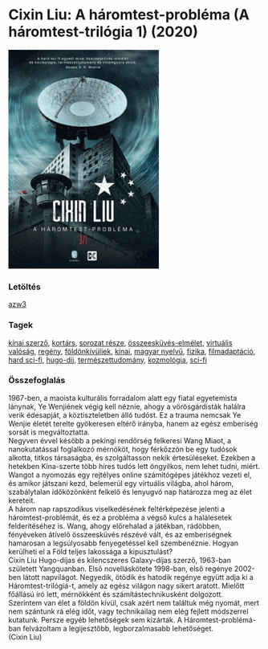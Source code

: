 # <a name="id_1451">Cixin Liu: A háromtest-probléma (A háromtest-trilógia 1) (2020)</a>
<img src="https://github.com/BercziSandor/calibre_lib/raw/main/main/Cixin%20Liu/A%20haromtest-problema%20%281451%29/cover.jpg" alt="cover" width="300"/>

### Letöltés
[azw3](https://github.com/BercziSandor/calibre_lib/raw/main/main/Cixin%20Liu/A%20haromtest-problema%20%281451%29/A%20haromtest-problema%20-%20Cixin%20Liu.azw3)

### Tagek
[kínai szerző](https://github.com/berczisandor/calibre_lib/blob/main/main/_tags/k%c3%adnai%20szerz%c5%91.md), [kortárs](https://github.com/berczisandor/calibre_lib/blob/main/main/_tags/kort%c3%a1rs.md), [sorozat része](https://github.com/berczisandor/calibre_lib/blob/main/main/_tags/sorozat%20r%c3%a9sze.md), [összeesküvés-elmélet](https://github.com/berczisandor/calibre_lib/blob/main/main/_tags/%c3%b6sszeesk%c3%bcv%c3%a9s-elm%c3%a9let.md), [virtuális valóság](https://github.com/berczisandor/calibre_lib/blob/main/main/_tags/virtu%c3%a1lis%20val%c3%b3s%c3%a1g.md), [regény](https://github.com/berczisandor/calibre_lib/blob/main/main/_tags/reg%c3%a9ny.md), [földönkívüliek](https://github.com/berczisandor/calibre_lib/blob/main/main/_tags/f%c3%b6ld%c3%b6nk%c3%adv%c3%bcliek.md), [kínai](https://github.com/berczisandor/calibre_lib/blob/main/main/_tags/k%c3%adnai.md), [magyar nyelvű](https://github.com/berczisandor/calibre_lib/blob/main/main/_tags/magyar%20nyelv%c5%b1.md), [fizika](https://github.com/berczisandor/calibre_lib/blob/main/main/_tags/fizika.md), [filmadaptáció](https://github.com/berczisandor/calibre_lib/blob/main/main/_tags/filmadapt%c3%a1ci%c3%b3.md), [hard sci-fi](https://github.com/berczisandor/calibre_lib/blob/main/main/_tags/hard%20sci-fi.md), [hugo-díj](https://github.com/berczisandor/calibre_lib/blob/main/main/_tags/hugo-d%c3%adj.md), [természettudomány](https://github.com/berczisandor/calibre_lib/blob/main/main/_tags/term%c3%a9szettudom%c3%a1ny.md), [kozmológia](https://github.com/berczisandor/calibre_lib/blob/main/main/_tags/kozmol%c3%b3gia.md), [sci-fi](https://github.com/berczisandor/calibre_lib/blob/main/main/_tags/sci-fi.md)

### Összefoglalás
<div>
<p>1967-ben, ​a maoista kulturális forradalom alatt egy fiatal egyetemista lánynak, Ye Wenjiének végig kell néznie, ahogy a vörösgárdisták halálra verik édesapját, a köztiszteletben álló tudóst. Ez a trauma nemcsak Ye Wenjie életét terelte gyökeresen eltérő irányba, hanem az egész emberiség sorsát is megváltoztatta.<br>Negyven évvel később a pekingi rendőrség felkeresi Wang Miaot, a nanokutatással foglalkozó mérnököt, hogy férkőzzön be egy tudósok alkotta, titkos társaságba, és szolgáltasson nekik értesüléseket. Ezekben a hetekben Kína-szerte több híres tudós lett öngyilkos, nem lehet tudni, miért. Wangot a nyomozás egy rejtélyes online számítógépes játékhoz vezeti el, és amikor játszani kezd, belemerül egy virtuális világba, ahol három, szabálytalan időközönként felkelő és lenyugvó nap határozza meg az élet kereteit.<br>A három nap rapszodikus viselkedésének feltérképezése jelenti a háromtest-problémát, és ez a probléma a végső kulcs a halálesetek felderítéséhez is. Wang, ahogy előrehalad a játékban, rádöbben, fényéveken átívelő összeesküvés részévé vált, és az emberiségnek hamarosan a legsúlyosabb fenyegetéssel kell szembenéznie. Hogyan kerülheti el a Föld teljes lakossága a kipusztulást?<br>Cixin Liu Hugo-díjas és kilencszeres Galaxy-díjas szerző, 1963-ban született Yangquanban. Első novelláskötete 1998-ban, első regénye 2002-ben látott napvilágot. Negyedik, ötödik és hatodik regénye együtt adja ki a Háromtest-trilógiá-t, amely az egész világon nagy sikert aratott. Mielőtt főállású író lett, mérnökként és számítástechnikusként dolgozott. <br>Szerintem van élet a földön kívül, csak azért nem találtuk még nyomát, mert nem szántunk rá elég időt, vagy technikailag nem elég fejlett módszerrel kutatunk. Persze egyéb lehetőségek sem kizártak. A Háromtest-problémá-ban felvázoltam a legijesztőbb, legborzalmasabb lehetőséget.<br>(Cixin Liu)</p></div>


